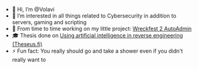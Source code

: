 - 👋 Hi, I’m @Volavi
- 👀 I’m interested in all things related to Cybersecurity in addition to servers, gaming and scripting
- 🌱 From time to time working on my little project: [Wreckfest 2 AutoAdmin](https://github.com/Volavi/Wreckfest-2-Autoadmin)
- 🎓 Thesis done on [Using artificial intelligence in reverse engineering (Theseus.fi)](https://urn.fi/URN:NBN:fi:amk-202504247504)
- ⚡ Fun fact: You really should go and take a shower even if you didn't really want to



<!---
Volavi/Volavi is a ✨ special ✨ repository because its `README.md` (this file) appears on your GitHub profile.
You can click the Preview link to take a look at your changes.
--->
